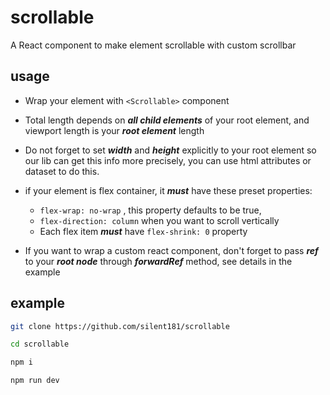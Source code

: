 # scrollable

A React component to make element scrollable with custom scrollbar

## usage

- Wrap your element with `<Scrollable>` component
- Total length depends on **_all child elements_** of your root element, and viewport length is your **_root element_** length
- Do not forget to set **_width_** and **_height_** explicitly to your root element so our lib can get this info more precisely, you can use html attributes or dataset to do this.
- if your element is flex container, it **_must_** have these preset properties:

  - `flex-wrap: no-wrap` , this property defaults to be true,
  - `flex-direction: column` when you want to scroll vertically
  - Each flex item **_must_** have `flex-shrink: 0` property

- If you want to wrap a custom react component, don't forget to pass **_ref_** to your **_root node_** through **_forwardRef_** method, see details in the example

## example

```bash
git clone https://github.com/silent181/scrollable

cd scrollable

npm i

npm run dev
```
